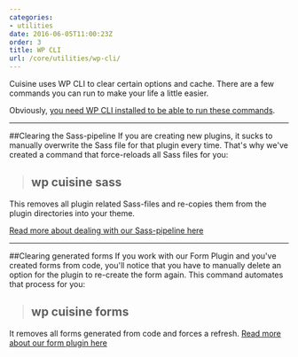 ```yaml
---
categories:
- utilities
date: 2016-06-05T11:00:23Z
order: 3
title: WP CLI
url: /core/utilities/wp-cli/
---
```


Cuisine uses WP CLI to clear certain options and cache. There are a few commands you can run to make your life a little easier.

Obviously, [you need WP CLI installed to be able to run these commands](http://wp-cli.org/).

---

##Clearing the Sass-pipeline
If you are creating new plugins, it sucks to manually overwrite the Sass file for that plugin every time. That's why we've created a command that force-reloads all Sass files for you:

> ## **wp cuisine sass**

This removes all plugin related Sass-files and re-copies them from the plugin directories into your theme. 

[Read more about dealing with our Sass-pipeline here](assets/sass-files.html)


---

##Clearing generated forms
If you work with our Form Plugin and you've created forms from code, you'll notice that you have to manually delete an option for the plugin to re-create the form again. This command automates that process for you:


> ## **wp cuisine forms**

It removes all forms generated from code and forces a refresh.
[Read more about our form plugin here](#)



